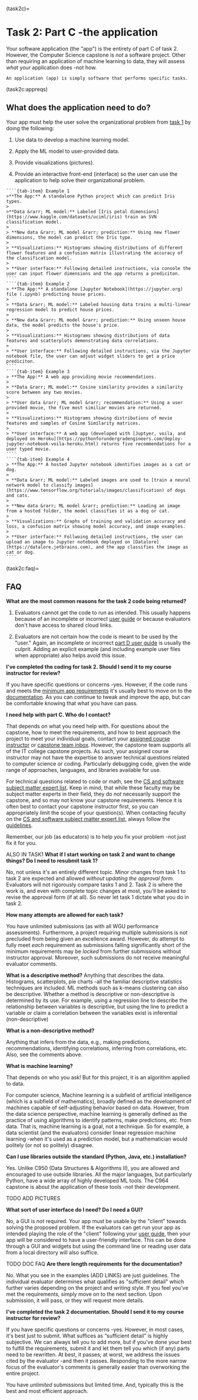 (task2c)=
<!-- hack to open links in new tab -->
<head>
    <base target="_blank">
</head>

# Task 2: Part C -the application

Your software application (the "app") is the entirety of part C of task 2. However, the Computer Science capstone is *not* a software project. Other than requiring an application of machine learning to data, they will assess *what* your application does -not how. 

```{margin} **What is an *application*?**
An application (app) is simply software that performs specific tasks. 
```
(task2c:appreqs)
## What does the application need to do?

Your app must help the user solve the organizational problem from [task 1](task1) by doing the following:  

1. Use data to develop a machine learning model.

2. Apply the ML model to user-provided data.   

3. Provide visualizations (pictures).

4. Provide an interactive front-end (interface) so the user can use the application to help solve their organizational problem.  

`````{tab-set}
````{tab-item} Example 1
>**The App:** A standalone Python project which can predict Iris types.
> 
>**Data &rarr; ML model:** Labeled [Iris petal dimensions](https://www.kaggle.com/datasets/uciml/iris) train an SVN classification model.
>
> **New data &rarr; ML model &rarr; prediction:** Using new flower dimensions, the model can predict the Iris type. 
>
> **Visualizations:** Histograms showing distributions of different flower features and a confusion matrix illustrating the accuracy of the classification model.
>  
> **User interface:** Following detailed instructions, via console the user can input flower dimensions and the app returns a prediciton.
````
````{tab-item} Example 2
> **The App:** A standalone [Jupyter Notebook](https://jupyter.org) file (.ipynb) predicting house prices.
>
> **Data &rarr; ML model:** Labeled housing data trains a multi-linear regression model to predict house prices.
>
> **New data &rarr; ML model &rarr; prediction:** Using unseen house data, the model predicts the house's price. 
>
> **Visualizations:** Histograms showing distributions of data features and scatterplots demonstrating data correlations.  
>
> **User interface:** Following detailed instructions, via the Jupyter notebook file, the user can adjust widget sliders to get a price prediciton.
````
````{tab-item} Example 3
> **The App:** A web app providing movie recommendations.
>
> **Data &rarr; ML model:** Cosine similarity provides a similarity score between any two movies. 
>
> **User data &rarr; ML model &rarr; recommendation:** Using a user provided movie, the five most similiar movies are returned. 
>
> **Visualizations:** Histograms showing distributions of movie features and samples of Cosine Similarity matrices.  
>
> **User interface:** A web app (developed with [Juptyer, voila, and deployed on Heroku](https://pythonforundergradengineers.com/deploy-jupyter-notebook-voila-heroku.html) returns five recommendations for a user typed movie.
````
````{tab-item} Example 4
> **The App:** A hosted Jupyter notebook identifies images as a cat or dog.  
>
> **Data &rarr; ML model:** Labeled images are used to [train a neural network model to classify images](https://www.tensorflow.org/tutorials/images/classification) of dogs and cats.
>
> **New data &rarr; ML model &rarr; prediction:** Loading an image from a hosted folder, the model classifies it as a dog or cat. 
>
> **Visualizations:** Graphs of training and validation accuracy and loss, a confusion matrix showing model accuracy, and image examples.
>
> **User interface:** Follwoing detailed instructions, the user can upload an image to Jupyter notebook deployed on [Datalore](https://datalore.jetbrains.com), and the app classifies the image as cat or dog.
````
`````

(task2c:faq)=
## FAQ
**What are the most common reasons for the task 2 code being returned?**

1. Evaluators cannot get the code to run as intended. This usually happens because of an incomplete or incorrect [user guide](task2doc:d) or because evaluators don't have access to shared cloud links. 

2. Evaluators are not certain how the code is meant to be used by the "user." Again, an incomplete or incorrect [part D user guide](task2doc:d) is usually the culprit. Adding an explicit example (and including example user files when appropriate) also helps avoid this issue.

**I've completed the coding for task 2. Should I send it to my course instructor for review?** 

If you have specific questions or concerns -yes. However, if the code runs and meets the [minimum app requirements](task2c:appreqs) it's usually best to move on to the [documentation](task2doc). As you can continue to tweak and improve the app, but can be comfortable knowing that what you have can pass. 

**I need help with part C. Who do I contact?**

That depends on what you need help with. For questions about the capstone, how to meet the requirements, and how to best approach the project to meet your individual goals, contact your [assigned course instructor](cipage:capcis) or [capstone team inbox](mailto:ugcapstoneit@wgu.edu?cc=your%20assigned%20CI&subject=C964%20capstone%20question). However, the capstone team supports all of the IT college capstone projects. As such, your assigned course instructor may not have the expertise to answer technical questions related to computer science or coding. Particularly debugging code, given the wide range of approaches, languages, and libraries available for use.  

For technical questions related to code or math, see the [CS and software subject matter expert list](cspage). Keep in mind, that while these faculty may be subject matter experts in their field, they do *not* necessarily support the capstone, and so may not know your capstone requirements. Hence it is often best to contact your capstone instructor first, so you can appropriately limit the scope of your question(s). When contacting faculty on the [CS and software subject matter expert list](cspage), always follow the [guidelines](cspage:guideline).

Remember, our job (as educators) is to help *you* fix your problem -not just fix it for you. 

ALSO IN TASK1
**What if I start working on task 2 and want to change things? Do I need to resubmit task 1?** 

No, not unless it's an entirely different topic. Minor changes from task 1 to task 2 are expected and allowed *without updating the approval form*. Evaluators will not rigorously compare tasks 1 and 2. Task 2 is where the work is, and even with complete topic changes at most, you'll be asked to revise the approval form (if at all). So never let task 1 dictate what you do in task 2.  


**How many attempts are allowed for each task?**

You have unlimited submissions (as with all WGU performance assessments). Furthermore, a project requiring multiple submissions is not precluded from being given an excellence award. However, do attempt to fully meet *each* requirement as submissions falling significantly short of the minimum requirements may be *locked* from further submissions without instructor approval. Moreover, such submissions do not receive meaningful evaluator comments.   

**What is a descriptive method?**
Anything that describes the data. Histograms, scatterplots, pie charts -all the familiar descriptive statistics techniques are included. ML methods such as k-means clustering can also be descriptive. Whether a method is descriptive or non-descriptive is determined by its use. For example, using a regression line to describe the relationship between variables is descriptive, but using the line to predict a variable or claim a correlation between the variables exist is inferential (non-descriptive)   

**What is a non-descriptive method?**

Anything that infers from the data, e.g., making predictions, recommendations, identifying correlations, inferring from correlations, etc. Also, see the comments above. 

**What is machine learning?**

That depends on who you ask! But for this project, it is an algorithm applied to data. 

For computer science, Machine learning is a subfield of artificial intelligence (which is a subfield of mathematics), broadly defined as the development of machines capable of self-adjusting behavior based on data. However, from the data science perspective, machine learning is generally defined as the practice of using algorithms to identify patterns, make predictions, etc. from data. That is, machine learning is a goal, not a technique. So for example, a data scientist (and the evaluators) consider linear regression machine learning -when it's used as a prediction model, but a mathematician would politely (or not so politely) disagree.       

**Can I use libraries outside the standard (Python, Java, etc.) installation?**

Yes. Unlike C950 (Data Structures & Algorithms II), you are allowed and encouraged to use outside libraries. All the major languages, but particularly Python, have a wide array of highly developed ML tools. The C964 capstone is about the application of these tools -not their development.   

TODO ADD PICTURES

**What sort of user interface do I need? Do I need a GUI?**

No, a GUI is *not* required. Your app must be usable by the "client" towards solving the proposed problem. If the evaluators can get run your app as intended playing the role of the "client" following your [user guide](task2_doc:userguide), then your app will be considered to have a user-friendly interface. This can be done through a GUI and widgets but using the command line or reading user data from a local directory will also suffice.       


TODO DOC FAQ
**Are there length requirements for the documentation?**

No. What you see in the examples (ADD LINKS) are just guidelines. The individual evaluator determines what qualifies as "sufficient detail" which further varies depending on the project and writing style. If you feel you've met the requirements, simply move on to the next section. Upon submission, it will pass, or they will request more details.

**I've completed the task 2 documentation. Should I send it to my course instructor for review?** 

If you have specific questions or concerns -yes. However, in most cases, it's best just to submit. What suffices as “sufficient detail” is highly subjective. We can always tell you to add more, but if you've done your best to fulfill the requirements, submit it and let them tell you which (if any) parts need to be rewritten. At best, it passes; at worst, we address the issues cited by the evaluator -and then it passes. Responding to the more narrow focus of the evaluator's comments is generally easier than overworking the entire project.

You have *unlimited* submissions but limited time. And, typically this is the best and most efficient approach. 